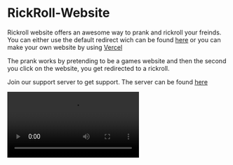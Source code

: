 # RickRoll-Website

Rickroll website offers an awesome way to prank and rickroll your freinds. You can either use the default redirect wich can be found [here](https://gamesff.vercel.app) or you can make your own website by using [Vercel](https://vercel.com)

The prank works by pretending to be a games website and then the second you click on the website, you get redirected to a rickroll.

Join our support server to get support. The server can be found [here](https://discord.gg/GQa6N7Df6E)

![](https://media.discordapp.net/attachments/970647163283603477/974856303841271858/FinalVideo_1652494027.717071.mov)
